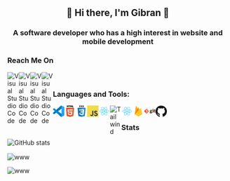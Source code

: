 <h2 align="center">👋 Hi there, I'm Gibran 👋</h2>
<h3 align="center">A software developer who has a high interest in website and mobile development</h3>

### Reach Me On

[<img align="left" alt="Visual Studio Code" width="26px" src="https://www.freepnglogos.com/uploads/logo-internet-png/logo-internet-chemiphase-updated-website-goes-live-chemiphase-ltd-12.png" />](mgibran.xyz)
[<img align="left" alt="Visual Studio Code" width="26px" src="https://upload.wikimedia.org/wikipedia/commons/thumb/7/7e/Gmail_icon_%282020%29.svg/2560px-Gmail_icon_%282020%29.svg.png" />](mailto:gibrantaopik@gmail.com)
[<img align="left" alt="Visual Studio Code" width="26px" src="https://upload.wikimedia.org/wikipedia/commons/thumb/c/ca/LinkedIn_logo_initials.png/768px-LinkedIn_logo_initials.png" />](https://www.linkedin.com/in/muhamad-taopik-gibran-995289150/)
[<img align="left" alt="Visual Studio Code" width="26px" src="https://upload.wikimedia.org/wikipedia/commons/e/e7/Instagram_logo_2016.svg" />](https://www.instagram.com/mgibrannnnn/)
<br/>

### Languages and Tools:

[<img align="left" alt="Visual Studio Code" width="26px" src="https://raw.githubusercontent.com/github/explore/80688e429a7d4ef2fca1e82350fe8e3517d3494d/topics/visual-studio-code/visual-studio-code.png" />](https://code.visualstudio.com/)
[<img align="left" alt="HTML5" width="26px" src="https://raw.githubusercontent.com/github/explore/80688e429a7d4ef2fca1e82350fe8e3517d3494d/topics/html/html.png" />]()
[<img align="left" alt="CSS3" width="26px" src="https://raw.githubusercontent.com/github/explore/80688e429a7d4ef2fca1e82350fe8e3517d3494d/topics/css/css.png" />]()
[<img align="left" alt="JavaScript" width="26px" src="https://raw.githubusercontent.com/github/explore/80688e429a7d4ef2fca1e82350fe8e3517d3494d/topics/javascript/javascript.png" />](https://www.javascript.com/)
[<img align="left" alt="React" width="26px" src="https://raw.githubusercontent.com/github/explore/80688e429a7d4ef2fca1e82350fe8e3517d3494d/topics/react/react.png" />](https://reactjs.org/)
[<img align="left" alt="Tailwind" width="26px" src="https://iconape.com/wp-content/files/an/351546/svg/tailwind-css-seeklogo.com.svg" />](https://tailwindcss.com/)
[<img align="left" alt="React Native" width="26px" src="https://raw.githubusercontent.com/github/explore/80688e429a7d4ef2fca1e82350fe8e3517d3494d/topics/react-native/react-native.png" />](https://reactnative.dev/)
[<img align="left" alt="Firebase" width="26px" src="https://raw.githubusercontent.com/github/explore/80688e429a7d4ef2fca1e82350fe8e3517d3494d/topics/firebase/firebase.png" />](https://firebase.google.com/)
[<img align="left" alt="Git" width="26px" src="https://raw.githubusercontent.com/github/explore/80688e429a7d4ef2fca1e82350fe8e3517d3494d/topics/git/git.png" />]()
[<img align="left" alt="GitHub" width="26px" src="https://raw.githubusercontent.com/github/explore/78df643247d429f6cc873026c0622819ad797942/topics/github/github.png" />](https://github.com)

<br/>

### Stats

![GitHub stats](https://github-readme-stats.vercel.app/api?username=mgibrann&show_icons=true&theme=prussian)

<p><img align="center" src="https://github-readme-stats.vercel.app/api/top-langs?username=mgibrann&show_icons=true&locale=en&layout=compact" alt="www" /></p>
<p align="left"> <img src="https://komarev.com/ghpvc/?username=mgibrann&label=Profile%20views&color=0e75b6&style=flat" alt="www" /> </p>
